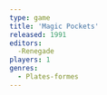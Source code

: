 ```yaml
---
type: game
title: 'Magic Pockets'
released: 1991
editors: 
  -Renegade
players: 1
genres:
  - Plates-formes
---
```

